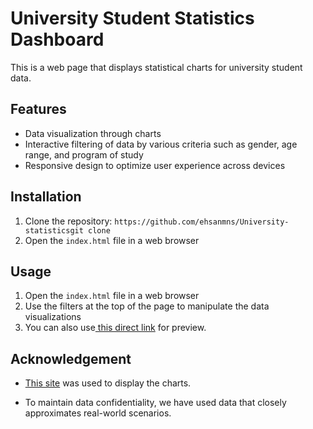 <h1>University Student Statistics Dashboard</h1>
<p>This is a web page that displays statistical charts for university student data.</p>
<h2>Features</h2>
<ul>
<li>Data visualization through charts</li>
<li>Interactive filtering of data by various criteria such as gender, age range, and program of study</li>
<li>Responsive design to optimize user experience across devices</li>
</ul>
<h2>Installation</h2>
<ol>
<li>Clone the repository:&nbsp;<code>https://github.com/ehsanmns/University-statisticsgit clone </code></li>
<li>Open the&nbsp;<code>index.html</code>&nbsp;file in a web browser</li>
</ol>
<h2>Usage</h2>
<ol>
<li>Open the&nbsp;<code>index.html</code>&nbsp;file in a web browser</li>
<li>Use the filters at the top of the page to manipulate the data visualizations</li>
<li>You can also use<a href="https://htmlpreview.github.io/?https://github.com/ehsanmns/University-statistics/blob/main/index.html"> this direct link</a> for preview.</li>
</ol>
<h2>Acknowledgement</h2>
<ul>
<li><a href="https://infogram.com/">This site</a> was used to display the charts.</li>
<li><main class="flex-1 overflow-hidden">
<div id="scrollRef" class="h-full overflow-hidden overflow-y-auto p-4">
<div class="w-full max-w-screen-xl m-auto">
<div>
<div class="flex w-full mb-6 overflow-hidden">
<div class="overflow-hidden text-sm items-start">
<div class="flex items-end gap-1 mt-2 flex-row">
<div class="text-black text-wrap min-w-[20px] rounded-md p-3 bg-[#f4f6f8] dark:bg-[#1e1e20]">
<div class="leading-relaxed break-words">
<div class="markdown-body">
<p>To maintain data confidentiality, we have used data that closely approximates real-world scenarios.</p>
</div>
</div>
</div>
</div>
</div>
</div>
</div>
</div>
</div>
</main><footer class="p-4">
<div class="w-full max-w-screen-xl m-auto">&nbsp;</div>
</footer></li>
</ul>
